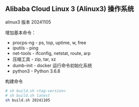 
## Alibaba Cloud Linux 3 (Alinux3) 操作系统

alinux3 版本 20241105

增加基本命令：

* procps-ng - ps, top, uptime, w, free
* iputils - ping
* net-tools - ifconfig, netstat, route, arp
* 压缩工具 - zip, tar, xz
* dumb-init - docker 运行命令初始化系统
* python3 - Python 3.6.8

构建命令
```bash
# sh build.sh <tag-version>
# sh build.sh latest
sh build.sh 20241105
```
